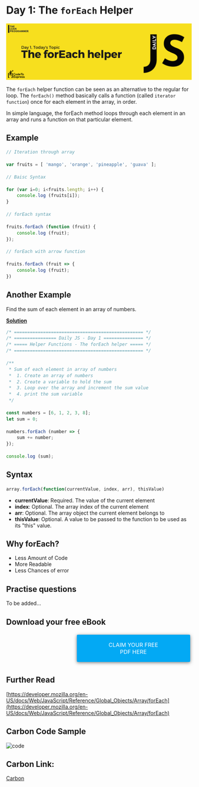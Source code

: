 # Day 1: The `forEach` Helper

![The forEach helper](./cover.png)

The `forEach` helper function can be seen as an alternative to the regular for loop. The `forEach()` method basically calls a function (called `iterator function`) once for each element in the array, in order. 

In simple language, the forEach method loops through each element in an array and runs a function on that particular element.

## Example

```js
// Iteration through array

var fruits = [ 'mango', 'orange', 'pineapple', 'guava' ];

// Baisc Syntax

for (var i=0; i<fruits.length; i++) {
    console.log (fruits[i]);
}

// forEach syntax

fruits.forEach (function (fruit) {
    console.log (fruit);
});

// forEach with arrow function

fruits.forEach (fruit => {
    console.log (fruit);
})
```

## Another Example

Find the sum of each element in an array of numbers.

[**Solution**](./2.js)

```js
/* ================================================= */
/* ================ Daily JS - Day 1 =============== */
/* ===== Helper Functions - The forEach helper ===== */
/* ================================================= */

/**
 * Sum of each element in array of numbers
 *  1. Create an array of numbers
 *  2. Create a variable to hold the sum
 *  3. Loop over the array and increment the sum value
 *  4. print the sum variable
 */

const numbers = [6, 1, 2, 3, 8];
let sum = 0;

numbers.forEach (number => {
    sum += number;
});

console.log (sum);
```

## Syntax

```js
array.forEach(function(currentValue, index, arr), thisValue)
```

- **currentValue**: Required. The value of the current element
- **index**: Optional. The array index of the current element
- **arr**: Optional. The array object the current element belongs to
- **thisValue**: Optional. A value to be passed to the function to be used as its "this" value.

## Why forEach?

- Less Amount of Code
- More Readable
- Less Chances of error

## Practise questions

To be added...

## Download your free eBook

<a href="./ebook.pdf" style="display: inline-block; margin: 0.3em; padding: 1.2em 5em; overflow: hidden; position: relative; text-decoration: none; text-transform: uppercase; border-radius: 3px;  -webkit-transition: 0.3s; -moz-transition: 0.3s; -ms-transition: 0.3s; -o-transition: 0.3s;  transition: 0.3s; box-shadow: 0 2px 10px rgba(0,0,0,0.5); border: none;  font-size: 15px; text-align: center;   background-color: #03A9F4; color: white; margin-left: 38%;" download class="btn-rounded-white">Claim Your Free PDF Here</a>

## Further Read

[https://developer.mozilla.org/en-US/docs/Web/JavaScript/Reference/Global_Objects/Array/forEach](https://developer.mozilla.org/en-US/docs/Web/JavaScript/Reference/Global_Objects/Array/forEach)

## Carbon Code Sample

![code](https://user-images.githubusercontent.com/26179770/68589845-02bfc200-04b3-11ea-8e46-a74e8de8f16c.png)

## Carbon Link:

[Carbon](https://carbon.now.sh/?bg=rgba(248%2C231%2C28%2C1)&t=blackboard&wt=none&l=auto&ds=false&dsyoff=20px&dsblur=68px&wc=true&wa=true&pv=56px&ph=56px&ln=false&fl=1&fm=Fira%20Code&fs=14px&lh=152%25&si=false&es=2x&wm=false&code=%252F*%2520%253D%253D%253D%253D%253D%253D%253D%253D%253D%253D%253D%253D%253D%253D%253D%253D%253D%253D%253D%253D%253D%253D%253D%253D%253D%253D%253D%253D%253D%253D%253D%253D%253D%253D%253D%253D%253D%253D%253D%253D%253D%253D%253D%253D%253D%253D%253D%253D%253D%2520*%252F%250A%252F*%2520%253D%253D%253D%253D%253D%253D%253D%253D%253D%253D%253D%253D%253D%253D%253D%253D%2520Daily%2520JS%2520-%2520Day%25201%2520%253D%253D%253D%253D%253D%253D%253D%253D%253D%253D%253D%253D%253D%253D%253D%2520*%252F%250A%252F*%2520%253D%253D%253D%253D%253D%2520Helper%2520Functions%2520-%2520The%2520forEach%2520helper%2520%253D%253D%253D%253D%253D%2520*%252F%250A%252F*%2520%253D%253D%253D%253D%253D%253D%253D%253D%253D%253D%253D%253D%253D%253D%253D%253D%253D%253D%253D%253D%253D%253D%253D%253D%253D%253D%253D%253D%253D%253D%253D%253D%253D%253D%253D%253D%253D%253D%253D%253D%253D%253D%253D%253D%253D%253D%253D%253D%253D%2520*%252F%250A%250A%252F**%250A%2520*%2520Sum%2520of%2520each%2520element%2520in%2520array%2520of%2520numbers%250A%2520*%2520%25201.%2520Create%2520an%2520array%2520of%2520numbers%250A%2520*%2520%25202.%2520Create%2520a%2520variable%2520to%2520hold%2520the%2520sum%250A%2520*%2520%25203.%2520Loop%2520over%2520the%2520array%2520and%2520increment%2520the%2520sum%2520value%250A%2520*%2520%25204.%2520print%2520the%2520sum%2520variable%250A%2520*%252F%250A%250Aconst%2520numbers%2520%253D%2520%255B6%252C%25201%252C%25202%252C%25203%252C%25208%255D%253B%250Alet%2520sum%2520%253D%25200%253B%250A%250Anumbers.forEach%2520(number%2520%253D%253E%2520%257B%250A%2520%2520%2520%2520sum%2520%252B%253D%2520number%253B%250A%257D)%253B%250A%250Aconsole.log%2520(sum)%253B)